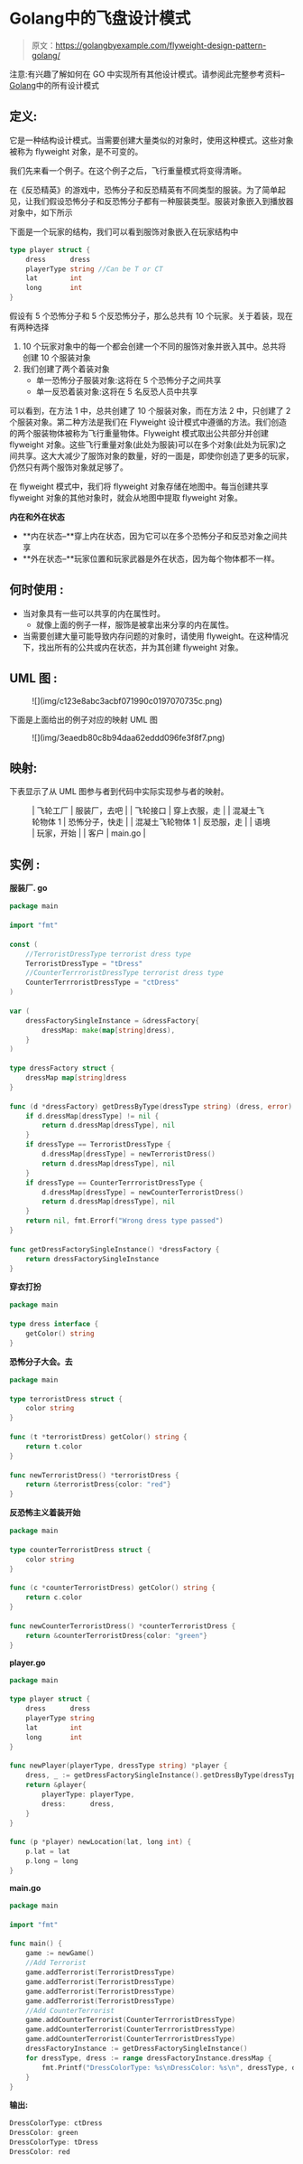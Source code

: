 # Golang中的飞盘设计模式

> 原文：<https://golangbyexample.com/flyweight-design-pattern-golang/>

注意:有兴趣了解如何在 GO 中实现所有其他设计模式。请参阅此完整参考资料–[Golang](https://golangbyexample.com/all-design-patterns-golang/)中的所有设计模式

## **定义:**

它是一种结构设计模式。当需要创建大量类似的对象时，使用这种模式。这些对象被称为 flyweight 对象，是不可变的。

我们先来看一个例子。在这个例子之后，飞行重量模式将变得清晰。

在《反恐精英》的游戏中，恐怖分子和反恐精英有不同类型的服装。为了简单起见，让我们假设恐怖分子和反恐怖分子都有一种服装类型。服装对象嵌入到播放器对象中，如下所示

下面是一个玩家的结构，我们可以看到服饰对象嵌入在玩家结构中

```go
type player struct {
    dress      dress
    playerType string //Can be T or CT
    lat        int
    long       int
}
```

假设有 5 个恐怖分子和 5 个反恐怖分子，那么总共有 10 个玩家。关于着装，现在有两种选择

1.  10 个玩家对象中的每一个都会创建一个不同的服饰对象并嵌入其中。总共将创建 10 个服装对象
2.  我们创建了两个着装对象
    *   单一恐怖分子服装对象:这将在 5 个恐怖分子之间共享
    *   单一反恐着装对象:这将在 5 名反恐人员中共享

可以看到，在方法 1 中，总共创建了 10 个服装对象，而在方法 2 中，只创建了 2 个服装对象。第二种方法是我们在 Flyweight 设计模式中遵循的方法。我们创造的两个服装物体被称为飞行重量物体。Flyweight 模式取出公共部分并创建 flyweight 对象。这些飞行重量对象(此处为服装)可以在多个对象(此处为玩家)之间共享。这大大减少了服饰对象的数量，好的一面是，即使你创造了更多的玩家，仍然只有两个服饰对象就足够了。

在 flyweight 模式中，我们将 flyweight 对象存储在地图中。每当创建共享 flyweight 对象的其他对象时，就会从地图中提取 flyweight 对象。

**内在和外在状态**

*   **内在状态–**穿上内在状态，因为它可以在多个恐怖分子和反恐对象之间共享
*   **外在状态–**玩家位置和玩家武器是外在状态，因为每个物体都不一样。

## **何时使用** :

*   当对象具有一些可以共享的内在属性时。
    *   就像上面的例子一样，服饰是被拿出来分享的内在属性。
*   当需要创建大量可能导致内存问题的对象时，请使用 flyweight。在这种情况下，找出所有的公共或内在状态，并为其创建 flyweight 对象。

## **UML 图** :

<figure class="wp-block-image">![](img/c123e8abc3acbf071990c0197070735c.png)</figure>

下面是上面给出的例子对应的映射 UML 图

<figure class="wp-block-image">![](img/3eaedb80c8b94daa62eddd096fe3f8f7.png)</figure>

## **映射:**

下表显示了从 UML 图参与者到代码中实际实现参与者的映射。

<figure class="wp-block-table is-style-stripes">

| 飞轮工厂 | 服装厂，去吧 |
| 飞轮接口 | 穿上衣服，走 |
| 混凝土飞轮物体 1 | 恐怖分子，快走 |
| 混凝土飞轮物体 1 | 反恐服，走 |
| 语境 | 玩家，开始 |
| 客户 | main.go |

</figure>

## **实例** :

**服装厂. go**

```go
package main

import "fmt"

const (
    //TerroristDressType terrorist dress type
    TerroristDressType = "tDress"
    //CounterTerrroristDressType terrorist dress type
    CounterTerrroristDressType = "ctDress"
)

var (
    dressFactorySingleInstance = &dressFactory{
        dressMap: make(map[string]dress),
    }
)

type dressFactory struct {
    dressMap map[string]dress
}

func (d *dressFactory) getDressByType(dressType string) (dress, error) {
    if d.dressMap[dressType] != nil {
        return d.dressMap[dressType], nil
    }
    if dressType == TerroristDressType {
        d.dressMap[dressType] = newTerroristDress()
        return d.dressMap[dressType], nil
    }
    if dressType == CounterTerrroristDressType {
        d.dressMap[dressType] = newCounterTerroristDress()
        return d.dressMap[dressType], nil
    }
    return nil, fmt.Errorf("Wrong dress type passed")
}

func getDressFactorySingleInstance() *dressFactory {
    return dressFactorySingleInstance
}
```

**穿衣打扮**

```go
package main

type dress interface {
    getColor() string
}
```

**恐怖分子大会。去**

```go
package main

type terroristDress struct {
	color string
}

func (t *terroristDress) getColor() string {
	return t.color
}

func newTerroristDress() *terroristDress {
	return &terroristDress{color: "red"}
} 
```

**反恐怖主义着装开始**

```go
package main

type counterTerroristDress struct {
    color string
}

func (c *counterTerroristDress) getColor() string {
    return c.color
}

func newCounterTerroristDress() *counterTerroristDress {
    return &counterTerroristDress{color: "green"}
}
```

**player.go**

```go
package main

type player struct {
    dress      dress
    playerType string
    lat        int
    long       int
}

func newPlayer(playerType, dressType string) *player {
    dress, _ := getDressFactorySingleInstance().getDressByType(dressType)
    return &player{
        playerType: playerType,
        dress:      dress,
    }
}

func (p *player) newLocation(lat, long int) {
    p.lat = lat
    p.long = long
}
```

**main.go**

```go
package main

import "fmt"

func main() {
    game := newGame()
    //Add Terrorist
    game.addTerrorist(TerroristDressType)
    game.addTerrorist(TerroristDressType)
    game.addTerrorist(TerroristDressType)
    game.addTerrorist(TerroristDressType)
    //Add CounterTerrorist
    game.addCounterTerrorist(CounterTerrroristDressType)
    game.addCounterTerrorist(CounterTerrroristDressType)
    game.addCounterTerrorist(CounterTerrroristDressType)
    dressFactoryInstance := getDressFactorySingleInstance()
    for dressType, dress := range dressFactoryInstance.dressMap {
        fmt.Printf("DressColorType: %s\nDressColor: %s\n", dressType, dress.getColor())
    }
}
```

**输出:**

```go
DressColorType: ctDress
DressColor: green
DressColorType: tDress
DressColor: red
```